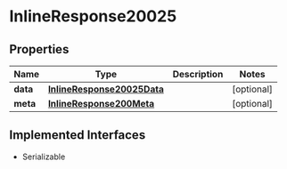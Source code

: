 

# InlineResponse20025


## Properties

Name | Type | Description | Notes
------------ | ------------- | ------------- | -------------
**data** | [**InlineResponse20025Data**](InlineResponse20025Data.md) |  |  [optional]
**meta** | [**InlineResponse200Meta**](InlineResponse200Meta.md) |  |  [optional]


## Implemented Interfaces

* Serializable


